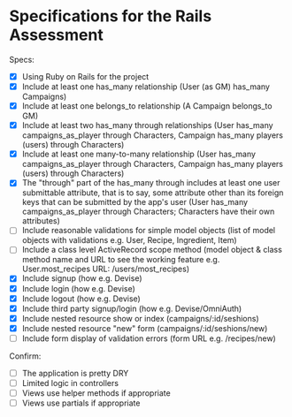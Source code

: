 # Specifications for the Rails Assessment

Specs:
- [x] Using Ruby on Rails for the project
- [x] Include at least one has_many relationship (User (as GM) has_many Campaigns) 
- [x] Include at least one belongs_to relationship (A Campaign belongs_to GM)
- [x] Include at least two has_many through relationships (User has_many campaigns_as_player through Characters, Campaign has_many players (users) through Characters)
- [x] Include at least one many-to-many relationship (User has_many campaigns_as_player through Characters, Campaign has_many players (users) through Characters)
- [x] The "through" part of the has_many through includes at least one user submittable attribute, that is to say, some attribute other than its foreign keys that can be submitted by the app's user (User has_many campaigns_as_player through Characters; Characters have their own attributes)
- [ ] Include reasonable validations for simple model objects (list of model objects with validations e.g. User, Recipe, Ingredient, Item)
- [ ] Include a class level ActiveRecord scope method (model object & class method name and URL to see the working feature e.g. User.most_recipes URL: /users/most_recipes)
- [x] Include signup (how e.g. Devise)
- [x] Include login (how e.g. Devise)
- [x] Include logout (how e.g. Devise)
- [x] Include third party signup/login (how e.g. Devise/OmniAuth)
- [x] Include nested resource show or index (campaigns/:id/seshions)
- [x] Include nested resource "new" form (campaigns/:id/seshions/new)
- [ ] Include form display of validation errors (form URL e.g. /recipes/new)

Confirm:
- [ ] The application is pretty DRY
- [ ] Limited logic in controllers
- [ ] Views use helper methods if appropriate
- [ ] Views use partials if appropriate